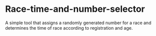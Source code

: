 # Race-time-and-number-selector

A simple tool that assigns a randomly generated number for a race and determines the time of race according to registration and age.
